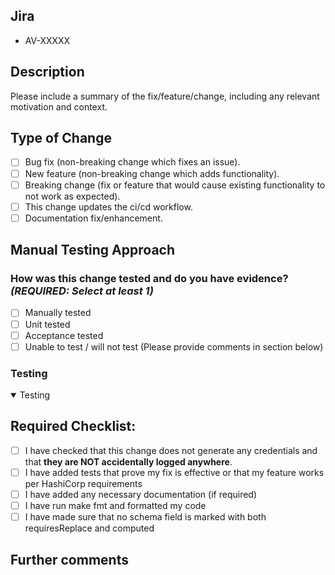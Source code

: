 
<!-- REMINDER: All testing and verification for your change should be completed within localdev or a sandbox environment.
ONLY MERGE INTO MAIN IF CHANGES ARE TESTED, VERIFIED AND QUALITY CHECKED THOROUGHLY

Merging to main == merging to PRODUCTION.
-->

## Jira

* AV-XXXXX

## Description

Please include a summary of the fix/feature/change, including any relevant motivation and context.
<!-- What does this change do? Why is it needed? -->

## Type of Change

- [ ] Bug fix (non-breaking change which fixes an issue).
- [ ] New feature (non-breaking change which adds functionality).
- [ ] Breaking change (fix or feature that would cause existing functionality to not work as expected).
- [ ] This change updates the ci/cd workflow.
- [ ] Documentation fix/enhancement.

## Manual Testing Approach

### How was this change tested and do you have evidence? _**(REQUIRED: Select at least 1)**_

- [ ] Manually tested
- [ ] Unit tested
- [ ] Acceptance tested
- [ ] Unable to test / will not test (Please provide comments in section below)

### Testing

<details open>
  <summary>Testing</summary>
  <!-- Provide your testing proof within this collapsible segment-->
</details>

## Required Checklist:

- [ ] I have checked that this change does not generate any credentials and that **they are NOT accidentally logged anywhere**.
- [ ] I have added tests that prove my fix is effective or that my feature works per HashiCorp requirements
- [ ] I have added any necessary documentation (if required)
- [ ] I have run make fmt and formatted my code
- [ ] I have made sure that no schema field is marked with both requiresReplace and computed
## Further comments
